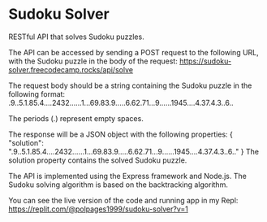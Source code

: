 # Sudoku Solver
RESTful API that solves Sudoku puzzles.

The API can be accessed by sending a POST request to the following URL, with the Sudoku puzzle in the body of the request:
https://sudoku-solver.freecodecamp.rocks/api/solve

The request body should be a string containing the Sudoku puzzle in the following format:
.9..5.1.85.4....2432......1...69.83.9.....6.62.71...9......1945....4.37.4.3..6..

The periods (.) represent empty spaces.

The response will be a JSON object with the following properties:
{
  "solution": ".9..5.1.85.4....2432......1...69.83.9.....6.62.71...9......1945....4.37.4.3..6.."
}
The solution property contains the solved Sudoku puzzle.

The API is implemented using the Express framework and Node.js. The Sudoku solving algorithm is based on the backtracking algorithm.

You can see the live version of the code and running app in my Repl: https://replit.com/@polpages1999/sudoku-solver?v=1
